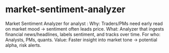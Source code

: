 # market-sentiment-analyzer
Market Sentiment Analyzer for analyst : Why: Traders/PMs need early read on market mood → sentiment often leads price.  What: Analyzer that ingests financial news/headlines, labels sentiment, and tracks over time.  For who: Analysts, PMs, quants.  Value: Faster insight into market tone → potential alpha, risk alerts.
